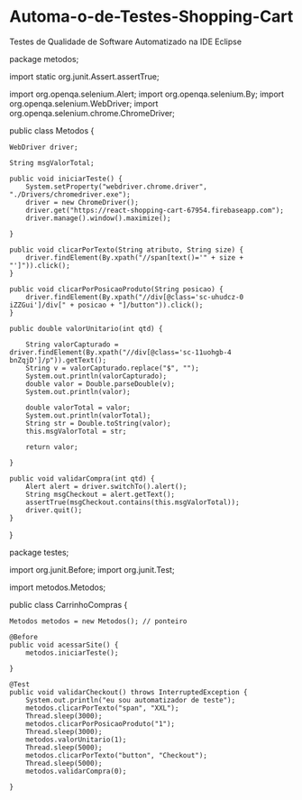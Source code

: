 # Automa-o-de-Testes-Shopping-Cart
Testes de Qualidade de Software Automatizado na IDE Eclipse



package metodos;

import static org.junit.Assert.assertTrue;

import org.openqa.selenium.Alert;
import org.openqa.selenium.By;
import org.openqa.selenium.WebDriver;
import org.openqa.selenium.chrome.ChromeDriver;

public class Metodos {

	WebDriver driver;

	String msgValorTotal;

	public void iniciarTeste() {
		System.setProperty("webdriver.chrome.driver", "./Drivers/chromedriver.exe");
		driver = new ChromeDriver();
		driver.get("https://react-shopping-cart-67954.firebaseapp.com");
		driver.manage().window().maximize();

	}

	public void clicarPorTexto(String atributo, String size) {
		driver.findElement(By.xpath("//span[text()='" + size + "']")).click();
	}

	public void clicarPorPosicaoProduto(String posicao) {
		driver.findElement(By.xpath("//div[@class='sc-uhudcz-0 iZZGui']/div[" + posicao + "]/button")).click();
	}

	public double valorUnitario(int qtd) {

		String valorCapturado = driver.findElement(By.xpath("//div[@class='sc-11uohgb-4 bnZqjD']/p")).getText();
		String v = valorCapturado.replace("$", "");
		System.out.println(valorCapturado);
		double valor = Double.parseDouble(v);
		System.out.println(valor);

		double valorTotal = valor;
		System.out.println(valorTotal);
		String str = Double.toString(valor);
		this.msgValorTotal = str;

		return valor;

	}

	public void validarCompra(int qtd) {
		Alert alert = driver.switchTo().alert();
		String msgCheckout = alert.getText();
		assertTrue(msgCheckout.contains(this.msgValorTotal));
		driver.quit();
	}

}





package testes;

import org.junit.Before;
import org.junit.Test;

import metodos.Metodos;

public class CarrinhoCompras {

	Metodos metodos = new Metodos(); // ponteiro

	@Before
	public void acessarSite() {
		metodos.iniciarTeste();

	}

	@Test
	public void validarCheckout() throws InterruptedException {
		System.out.println("eu sou automatizador de teste");
		metodos.clicarPorTexto("span", "XXL");
		Thread.sleep(3000);
		metodos.clicarPorPosicaoProduto("1");
		Thread.sleep(3000);
		metodos.valorUnitario(1);
		Thread.sleep(5000);
		metodos.clicarPorTexto("button", "Checkout");
		Thread.sleep(5000);
		metodos.validarCompra(0);

	}
	
